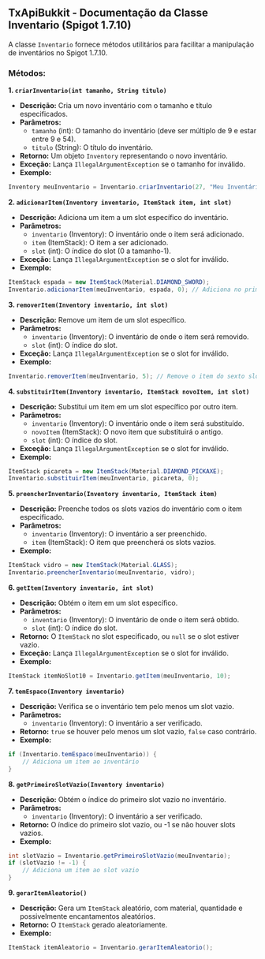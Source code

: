 ## TxApiBukkit - Documentação da Classe Inventario (Spigot 1.7.10)

A classe `Inventario` fornece métodos utilitários para facilitar a manipulação de inventários no Spigot 1.7.10.

### Métodos:

**1. `criarInventario(int tamanho, String titulo)`**

*   **Descrição:** Cria um novo inventário com o tamanho e título especificados.
*   **Parâmetros:**
    *   `tamanho` (int): O tamanho do inventário (deve ser múltiplo de 9 e estar entre 9 e 54).
    *   `titulo` (String): O título do inventário.
*   **Retorno:** Um objeto `Inventory` representando o novo inventário.
*   **Exceção:** Lança `IllegalArgumentException` se o tamanho for inválido.
*   **Exemplo:**

```java
Inventory meuInventario = Inventario.criarInventario(27, "Meu Inventário");
```

**2. `adicionarItem(Inventory inventario, ItemStack item, int slot)`**

*   **Descrição:** Adiciona um item a um slot específico do inventário.
*   **Parâmetros:**
    *   `inventario` (Inventory): O inventário onde o item será adicionado.
    *   `item` (ItemStack): O item a ser adicionado.
    *   `slot` (int): O índice do slot (0 a tamanho-1).
*   **Exceção:** Lança `IllegalArgumentException` se o slot for inválido.
*   **Exemplo:**

```java
ItemStack espada = new ItemStack(Material.DIAMOND_SWORD);
Inventario.adicionarItem(meuInventario, espada, 0); // Adiciona no primeiro slot
```

**3. `removerItem(Inventory inventario, int slot)`**

*   **Descrição:** Remove um item de um slot específico.
*   **Parâmetros:**
    *   `inventario` (Inventory): O inventário de onde o item será removido.
    *   `slot` (int): O índice do slot.
*   **Exceção:** Lança `IllegalArgumentException` se o slot for inválido.
*   **Exemplo:**

```java
Inventario.removerItem(meuInventario, 5); // Remove o item do sexto slot
```

**4. `substituirItem(Inventory inventario, ItemStack novoItem, int slot)`**

*   **Descrição:** Substitui um item em um slot específico por outro item.
*   **Parâmetros:**
    *   `inventario` (Inventory): O inventário onde o item será substituído.
    *   `novoItem` (ItemStack): O novo item que substituirá o antigo.
    *   `slot` (int): O índice do slot.
*   **Exceção:** Lança `IllegalArgumentException` se o slot for inválido.
*   **Exemplo:**

```java
ItemStack picareta = new ItemStack(Material.DIAMOND_PICKAXE);
Inventario.substituirItem(meuInventario, picareta, 0);
```

**5. `preencherInventario(Inventory inventario, ItemStack item)`**

*   **Descrição:** Preenche todos os slots vazios do inventário com o item especificado.
*   **Parâmetros:**
    *   `inventario` (Inventory): O inventário a ser preenchido.
    *   `item` (ItemStack): O item que preencherá os slots vazios.
*   **Exemplo:**

```java
ItemStack vidro = new ItemStack(Material.GLASS);
Inventario.preencherInventario(meuInventario, vidro);
```

**6. `getItem(Inventory inventario, int slot)`**

*   **Descrição:** Obtém o item em um slot específico.
*   **Parâmetros:**
    *   `inventario` (Inventory): O inventário de onde o item será obtido.
    *   `slot` (int): O índice do slot.
*   **Retorno:** O `ItemStack` no slot especificado, ou `null` se o slot estiver vazio.
*   **Exceção:** Lança `IllegalArgumentException` se o slot for inválido.
*   **Exemplo:**

```java
ItemStack itemNoSlot10 = Inventario.getItem(meuInventario, 10);
```

**7. `temEspaco(Inventory inventario)`**

*   **Descrição:** Verifica se o inventário tem pelo menos um slot vazio.
*   **Parâmetros:**
    *   `inventario` (Inventory): O inventário a ser verificado.
*   **Retorno:** `true` se houver pelo menos um slot vazio, `false` caso contrário.
*   **Exemplo:**

```java
if (Inventario.temEspaco(meuInventario)) {
    // Adiciona um item ao inventário
}
```

**8. `getPrimeiroSlotVazio(Inventory inventario)`**

*   **Descrição:** Obtém o índice do primeiro slot vazio no inventário.
*   **Parâmetros:**
    *   `inventario` (Inventory): O inventário a ser verificado.
*   **Retorno:** O índice do primeiro slot vazio, ou -1 se não houver slots vazios.
*   **Exemplo:**

```java
int slotVazio = Inventario.getPrimeiroSlotVazio(meuInventario);
if (slotVazio != -1) {
    // Adiciona um item ao slot vazio
}
```

**9. `gerarItemAleatorio()`**

*   **Descrição:** Gera um `ItemStack` aleatório, com material, quantidade e possivelmente encantamentos aleatórios.
*   **Retorno:** O `ItemStack` gerado aleatoriamente.
*   **Exemplo:**

```java
ItemStack itemAleatorio = Inventario.gerarItemAleatorio();
```
